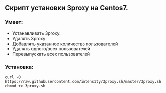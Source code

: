 ## Скрипт установки 3proxy на Centos7.
### Умеет:
* Устанавливать 3proxy.
* Удалять 3proxy
* Добавлять указанное количество пользователей
* Удалять одного/всех пользователей
* Перевыпускать всех пользователей

### Установка:
```
curl -O https://raw.githubusercontent.com/intens1ty/3proxy.sh/master/3proxy.sh
chmod +x 3proxy.sh
```
